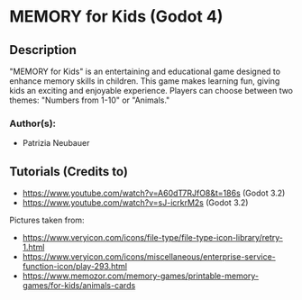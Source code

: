 # MEMORY for Kids (Godot 4)

## Description
"MEMORY for Kids" is an entertaining and educational game designed to enhance memory skills in children. This game makes learning fun, giving kids an exciting and enjoyable experience. Players can choose between two themes: "Numbers from 1-10" or "Animals."

### Author(s): 
- Patrizia Neubauer

## Tutorials (Credits to)
- https://www.youtube.com/watch?v=A60dT7RJfO8&t=186s (Godot 3.2)
- https://www.youtube.com/watch?v=sJ-icrkrM2s (Godot 3.2)

Pictures taken from:
- https://www.veryicon.com/icons/file-type/file-type-icon-library/retry-1.html
- https://www.veryicon.com/icons/miscellaneous/enterprise-service-function-icon/play-293.html
- https://www.memozor.com/memory-games/printable-memory-games/for-kids/animals-cards

